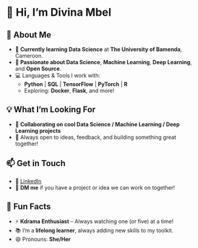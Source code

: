 # 👋 Hi, I’m **Divina Mbel**  

## 🚀 About Me
- 🌱 **Currently learning Data Science** at **The University of Bamenda**, Cameroon.  
- 👀 **Passionate about Data Science**, **Machine Learning**, **Deep Learning**, and **Open Source**.  
- 💻 Languages & Tools I work with:  
  - **Python** | **SQL** | **TensorFlow** | **PyTorch** | **R**  
  - Exploring: **Docker**, **Flask**, and more!

## 💡 What I’m Looking For
- 💞️ **Collaborating on cool Data Science / Machine Learning / Deep Learning projects**  
- 🤝 Always open to ideas, feedback, and building something great together!

## 📫 Get in Touch
- 🔗 [LinkedIn](https://www.linkedin.com/in/divina-mbel-aaa601219)  
- 💬 **DM me** if you have a project or idea we can work on together!

## 🤖 Fun Facts
- ⚡ **Kdrama Enthusiast** – Always watching one (or five) at a time!  
- 📚 I’m a **lifelong learner**, always adding new skills to my toolkit.  
- 😄 Pronouns: **She/Her**

<!---
Divina-s/Divina-s is a ✨ special ✨ repository because its `README.md` (this file) appears on your GitHub profile.
You can click the Preview link to take a look at your changes.
--->
